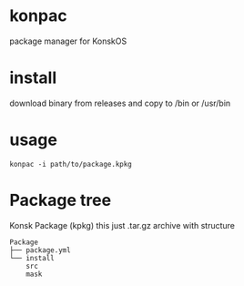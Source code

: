 # konpac
package manager for KonskOS
# install
download binary from releases and copy to /bin or /usr/bin
# usage
```konpac -i path/to/package.kpkg```
# Package tree
Konsk Package (kpkg) this just .tar.gz archive with structure 
```
Package
├── package.yml
└── install
    src
    mask
```

